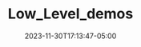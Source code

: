 ---
weight: 110
title: "Low_Level_demos"
description: ""
icon: "article"
date: "2023-11-30T17:13:47-05:00"
lastmod: "2023-11-30T17:13:47-05:00"
draft: false
toc: true
---